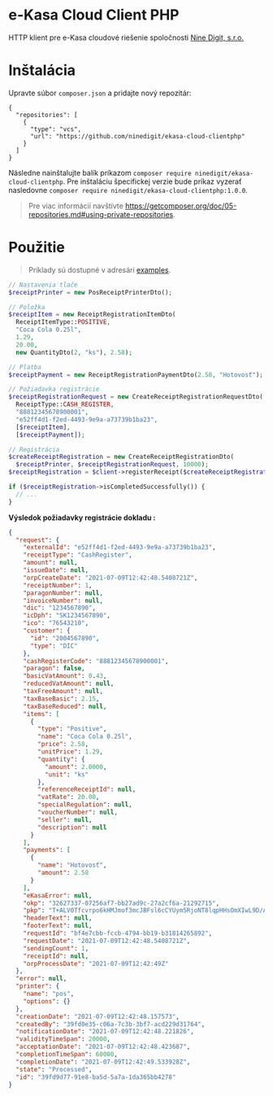 
# e-Kasa Cloud Client PHP

HTTP klient pre e-Kasa cloudové riešenie spoločnosti [Nine Digit, s.r.o.](https://ekasa.ninedigit.sk/)

# Inštalácia

Upravte súbor `composer.json` a pridajte nový repozitár:

```
{
  "repositories": [
    {
      "type": "vcs",
      "url": "https://github.com/ninedigit/ekasa-cloud-clientphp"
    }
  ]
}
```

Následne nainštalujte balík príkazom `composer require ninedigit/ekasa-cloud-clientphp`. Pre inštaláciu špecifickej verzie bude príkaz vyzerať nasledovne `composer require ninedigit/ekasa-cloud-clientphp:1.0.0`.

> Pre viac informácií navštívte https://getcomposer.org/doc/05-repositories.md#using-private-repositories.

# Použitie

> Príklady sú dostupné v adresári [examples](https://github.com/ninedigit/ekasa-cloud-clientphp/tree/master/examples).

```php
// Nastavenia tlače
$receiptPrinter = new PosReceiptPrinterDto();

// Položka
$receiptItem = new ReceiptRegistrationItemDto(
  ReceiptItemType::POSITIVE,
  "Coca Cola 0.25l",
  1.29,
  20.00,
  new QuantityDto(2, "ks"), 2.58);

// Platba
$receiptPayment = new ReceiptRegistrationPaymentDto(2.58, "Hotovosť");

// Požiadavka registrácie
$receiptRegistrationRequest = new CreateReceiptRegistrationRequestDto(
  ReceiptType::CASH_REGISTER,
  "88812345678900001",
  "e52ff4d1-f2ed-4493-9e9a-a73739b1ba23",
  [$receiptItem],
  [$receiptPayment]);

// Registrácia
$createReceiptRegistration = new CreateReceiptRegistrationDto(
  $receiptPrinter, $receiptRegistrationRequest, 10000);
$receiptRegistration = $client->registerReceipt($createReceiptRegistration);

if ($receiptRegistration->isCompletedSuccessfully()) {
  // ...
}
```

**Výsledok požiadavky registrácie dokladu :**
```json
{
  "request": {
    "externalId": "e52ff4d1-f2ed-4493-9e9a-a73739b1ba23",
    "receiptType": "CashRegister",
    "amount": null,
    "issueDate": null,
    "orpCreateDate": "2021-07-09T12:42:48.5408721Z",
    "receiptNumber": 1,
    "paragonNumber": null,
    "invoiceNumber": null,
    "dic": "1234567890",
    "icDph": "SK1234567890",
    "ico": "76543210",
    "customer": {
      "id": "2004567890",
      "type": "DIC"
    },
    "cashRegisterCode": "88812345678900001",
    "paragon": false,
    "basicVatAmount": 0.43,
    "reducedVatAmount": null,
    "taxFreeAmount": null,
    "taxBaseBasic": 2.15,
    "taxBaseReduced": null,
    "items": [
      {
        "type": "Positive",
        "name": "Coca Cola 0.25l",
        "price": 2.58,
        "unitPrice": 1.29,
        "quantity": {
          "amount": 2.0000,
          "unit": "ks"
        },
        "referenceReceiptId": null,
        "vatRate": 20.00,
        "specialRegulation": null,
        "voucherNumber": null,
        "seller": null,
        "description": null
      }
    ],
    "payments": [
      {
        "name": "Hotovosť",
        "amount": 2.58
      }
    ],
    "eKasaError": null,
    "okp": "32627337-07256af7-bb27ad9c-27a2cf6a-21292715",
    "pkp": "T+ALV0Tfcvrpo6kHMJmof3mcJBFsl6cCYUym5RjoNT8lqpHHsOmXIwL9D/AUYblvfYLGa7IdMyk1gi1ycYNbGkATBnMF4VBCLdXELmCF0zGD2cdTIspE2irRKEtlOWwV5ixDnkXnt3NORHwjG5YWwS2X6rdN3TTx19qgAdLC4iD80keypTD9A7JBAEen6dH10pDQjU5fj4JSJfObJHbBuJXra880wDW1C29YNTq1bmrpjA/qG1P5khhiFNubUrKf2KQmbAuIRepHl3wxgWxMjPzg3pWWRG/dGTHmdC9OszT8MuMQlDgO+uGC6W6uY6qp7aDy1sGbkp4gCoi05cgCjg==",
    "headerText": null,
    "footerText": null,
    "requestId": "bf4e7cbb-fccb-4794-bb19-b31814265892",
    "requestDate": "2021-07-09T12:42:48.5408721Z",
    "sendingCount": 1,
    "receiptId": null,
    "orpProcessDate": "2021-07-09T12:42:49Z"
  },
  "error": null,
  "printer": {
    "name": "pos",
    "options": {}
  },
  "creationDate": "2021-07-09T12:42:48.157573",
  "createdBy": "39fd0e35-c06a-7c3b-3bf7-acd229d31764",
  "notificationDate": "2021-07-09T12:42:48.221826",
  "validityTimeSpan": 20000,
  "acceptationDate": "2021-07-09T12:42:48.423687",
  "completionTimeSpan": 60000,
  "completionDate": "2021-07-09T12:42:49.533928Z",
  "state": "Processed",
  "id": "39fd9d77-91e8-ba5d-5a7a-1da365bb4278"
}
```